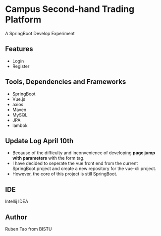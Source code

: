 # Campus Second-hand Trading Platform
A SpringBoot Develop Experiment

## Features
* Login
* Register

## Tools, Dependencies and Frameworks
* SpringBoot
* Vue.js
* axios
* Maven
* MySQL
* JPA
* lambok

## Update Log April 10th
* Because of the difficulty and inconvenience of developing **page jump with parameters** with the form tag.
* I have decided to seperate the vue front end from the current SpringBoot project and create a new repository for the vue-cli project.
* However, the core of this project is still SpringBoot.

## IDE
Intellij IDEA

## Author
Ruben Tao from BISTU

